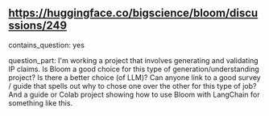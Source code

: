## https://huggingface.co/bigscience/bloom/discussions/249

contains_question: yes

question_part: I'm working a project that involves generating and validating IP claims.  Is Bloom a good choice for this type of generation/understanding project? Is there a better choice (of LLM)? Can anyone link to a good survey / guide that spells out why to chose one over the other for this type of job? And a guide or Colab project showing how to use Bloom with LangChain for something like this.